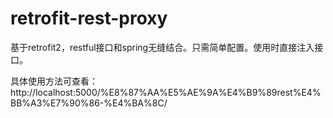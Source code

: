 # retrofit-rest-proxy
基于retrofit2，restful接口和spring无缝结合。只需简单配置。使用时直接注入接口。

具体使用方法可查看：http://localhost:5000/%E8%87%AA%E5%AE%9A%E4%B9%89rest%E4%BB%A3%E7%90%86-%E4%BA%8C/